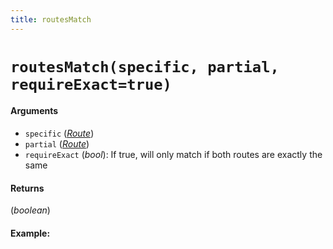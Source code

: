 ```yaml
---
title: routesMatch
---
```


# `routesMatch(specific, partial, requireExact=true)`

#### Arguments

* `specific` (*[Route](Route)*)
* `partial` (*[Route](Route)*)
* `requireExact` (*bool*): If true, will only match if both routes are exactly the same

#### Returns

(*boolean*) 

#### Example:
